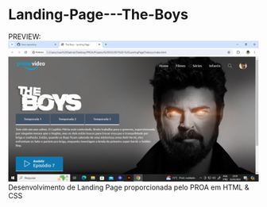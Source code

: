 # Landing-Page---The-Boys
PREVIEW: <img src="img/preview.png">
Desenvolvimento de Landing Page proporcionada pelo PROA em HTML &amp; CSS
